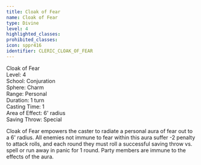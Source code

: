 ```yaml
---
title: Cloak of Fear
name: Cloak of Fear
type: Divine
level: 4
highlighted_classes: 
prohibited_classes: 
icon: sppr416
identifier: CLERIC_CLOAK_OF_FEAR
---
```

Cloak of Fear  
Level: 4  
School: Conjuration  
Sphere: Charm  
Range: Personal  
Duration: 1 turn  
Casting Time: 1  
Area of Effect: 6' radius  
Saving Throw: Special  
  
Cloak of Fear empowers the caster to radiate a personal aura of fear out to a 6' radius. All enemies not immune to fear within this aura suffer -2 penalty to attack rolls, and each round they must roll a successful saving throw vs. spell or run away in panic for 1 round. Party members are immune to the effects of the aura.  
